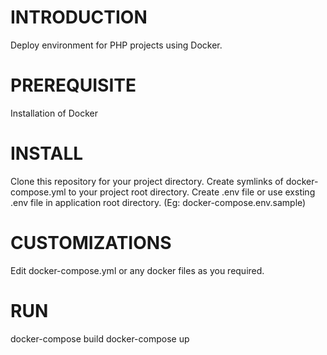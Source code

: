 # INTRODUCTION
Deploy environment for PHP projects using Docker.

# PREREQUISITE
Installation of Docker


# INSTALL
Clone this repository for your project directory.
Create symlinks of docker-compose.yml to your project root directory.
Create .env file or use exsting .env file in application root directory. (Eg: docker-compose.env.sample)

# CUSTOMIZATIONS
Edit docker-compose.yml or any docker files as you required.


# RUN
docker-compose build
docker-compose up